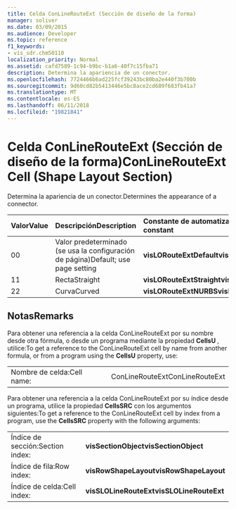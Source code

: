 ```yaml
---
title: Celda ConLineRouteExt (Sección de diseño de la forma)
manager: soliver
ms.date: 03/09/2015
ms.audience: Developer
ms.topic: reference
f1_keywords:
- vis_sdr.chm50110
localization_priority: Normal
ms.assetid: cafd7589-1c94-b9bc-b1a6-40f7c15fba71
description: Determina la apariencia de un conector.
ms.openlocfilehash: 7724466b6ad225fcf39243bc80ba2e440f3b700b
ms.sourcegitcommit: 9d60cd82b5413446e5bc8ace2cd689f683fb41a7
ms.translationtype: MT
ms.contentlocale: es-ES
ms.lasthandoff: 06/11/2018
ms.locfileid: "19821841"
---
```

# <a name="conlinerouteext-cell-shape-layout-section"></a><span data-ttu-id="c619c-103">Celda ConLineRouteExt (Sección de diseño de la forma)</span><span class="sxs-lookup"><span data-stu-id="c619c-103">ConLineRouteExt Cell (Shape Layout Section)</span></span>

<span data-ttu-id="c619c-104">Determina la apariencia de un conector.</span><span class="sxs-lookup"><span data-stu-id="c619c-104">Determines the appearance of a connector.</span></span>
  
|<span data-ttu-id="c619c-105">**Valor**</span><span class="sxs-lookup"><span data-stu-id="c619c-105">**Value**</span></span>|<span data-ttu-id="c619c-106">**Descripción**</span><span class="sxs-lookup"><span data-stu-id="c619c-106">**Description**</span></span>|<span data-ttu-id="c619c-107">**Constante de automatización**</span><span class="sxs-lookup"><span data-stu-id="c619c-107">**Automation constant**</span></span>|
|:-----|:-----|:-----|
| <span data-ttu-id="c619c-108">0</span><span class="sxs-lookup"><span data-stu-id="c619c-108">0</span></span>  <br/> | <span data-ttu-id="c619c-109">Valor predeterminado (se usa la configuración de página)</span><span class="sxs-lookup"><span data-stu-id="c619c-109">Default; use page setting</span></span>  <br/> |<span data-ttu-id="c619c-110">**visLORouteExtDefault**</span><span class="sxs-lookup"><span data-stu-id="c619c-110">**visLORouteExtDefault**</span></span> <br/> |
| <span data-ttu-id="c619c-111">1</span><span class="sxs-lookup"><span data-stu-id="c619c-111">1</span></span>  <br/> | <span data-ttu-id="c619c-112">Recta</span><span class="sxs-lookup"><span data-stu-id="c619c-112">Straight</span></span>  <br/> |<span data-ttu-id="c619c-113">**visLORouteExtStraight**</span><span class="sxs-lookup"><span data-stu-id="c619c-113">**visLORouteExtStraight**</span></span> <br/> |
| <span data-ttu-id="c619c-114">2</span><span class="sxs-lookup"><span data-stu-id="c619c-114">2</span></span>  <br/> | <span data-ttu-id="c619c-115">Curva</span><span class="sxs-lookup"><span data-stu-id="c619c-115">Curved</span></span>  <br/> |<span data-ttu-id="c619c-116">**visLORouteExtNURBS**</span><span class="sxs-lookup"><span data-stu-id="c619c-116">**visLORouteExtNURBS**</span></span> <br/> |
   
## <a name="remarks"></a><span data-ttu-id="c619c-117">Notas</span><span class="sxs-lookup"><span data-stu-id="c619c-117">Remarks</span></span>

<span data-ttu-id="c619c-118">Para obtener una referencia a la celda ConLineRouteExt por su nombre desde otra fórmula, o desde un programa mediante la propiedad **CellsU** , utilice:</span><span class="sxs-lookup"><span data-stu-id="c619c-118">To get a reference to the ConLineRouteExt cell by name from another formula, or from a program using the **CellsU** property, use:</span></span> 
  
|||
|:-----|:-----|
| <span data-ttu-id="c619c-119">Nombre de celda:</span><span class="sxs-lookup"><span data-stu-id="c619c-119">Cell name:</span></span>  <br/> | <span data-ttu-id="c619c-120">ConLineRouteExt</span><span class="sxs-lookup"><span data-stu-id="c619c-120">ConLineRouteExt</span></span>  <br/> |
   
<span data-ttu-id="c619c-121">Para obtener una referencia a la celda ConLineRouteExt por su índice desde un programa, utilice la propiedad **CellsSRC** con los argumentos siguientes:</span><span class="sxs-lookup"><span data-stu-id="c619c-121">To get a reference to the ConLineRouteExt cell by index from a program, use the **CellsSRC** property with the following arguments:</span></span> 
  
|||
|:-----|:-----|
| <span data-ttu-id="c619c-122">Índice de sección:</span><span class="sxs-lookup"><span data-stu-id="c619c-122">Section index:</span></span>  <br/> |<span data-ttu-id="c619c-123">**visSectionObject**</span><span class="sxs-lookup"><span data-stu-id="c619c-123">**visSectionObject**</span></span> <br/> |
| <span data-ttu-id="c619c-124">Índice de fila:</span><span class="sxs-lookup"><span data-stu-id="c619c-124">Row index:</span></span>  <br/> |<span data-ttu-id="c619c-125">**visRowShapeLayout**</span><span class="sxs-lookup"><span data-stu-id="c619c-125">**visRowShapeLayout**</span></span> <br/> |
| <span data-ttu-id="c619c-126">Índice de celda:</span><span class="sxs-lookup"><span data-stu-id="c619c-126">Cell index:</span></span>  <br/> |<span data-ttu-id="c619c-127">**visSLOLineRouteExt**</span><span class="sxs-lookup"><span data-stu-id="c619c-127">**visSLOLineRouteExt**</span></span> <br/> |
   

